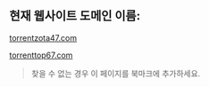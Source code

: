 ## 현재 웹사이트 도메인 이름:

[torrentzota47.com](https://torrentzota47.com)

[torrenttop67.com](https://torrenttop67.com)


> 찾을 수 없는 경우 이 페이지를 북마크에 추가하세요.
